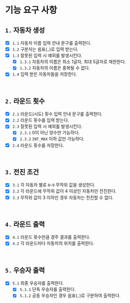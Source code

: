 # 기능 요구 사항

## `1.` 자동차 생성
- [x] `1.1` 자동차 이름 입력 안내 문구를 출력한다.
- [x] `1.2` 구분자는 쉼표(`,`)로 입력 받는다.
- [x] `1.3` 잘못된 입력 시 예외를 발생시킨다.
  - [x] `1.3.1` 자동차의 이름은 최소 1글자, 최대 5글자로 제한한다.
  - [x] `1.3.2` 자동차의 이름은 중복될 수 없다. 
- [x] `1.4` 입력 받은 자동차들을 저장한다.

<br>

## `2.` 라운드 횟수
- [x] `2.1` 라운드(시도) 횟수 입력 안내 문구를 출력한다.
- [x] `2.2` 라운드 횟수를 입력 받는다.
- [x] `2.3` 잘못된 입력 시 예외를 발생시킨다.
  - [x] `2.3.1` 0이 아닌 양수만 가능하다.
  - [x] `2.3.2` `INT_MAX` 이하 값만 가능하다.
- [x] `2.4` 라운드 횟수를 저장한다.

<br>

## `3.` 전진 조건
- [x] `3.1` 각 자동차 별로 `0~9` 무작위 값을 생성한다.
- [x] `3.2` 각 라운드에 무작위 값이 4 이상인 자동차만 전진한다.
- [x] `3.3` 무작위 값이 3 이하인 경우 자동차는 전진할 수 없다.

<br>

## `4.` 라운드 출력
- [x] `4.1` 라운드 횟수만큼 경주 결과를 출력한다.
- [x] `4.2` 각 라운드마다 자동차의 위치를 출력한다.

<br>

## `5.` 우승자 출력
- [x] `5.1` 최종 우승자를 출력한다.
  - [x] `5.1.1` 단독 우승자를 출력한다.
  - [x] `5.1.2` 공동 우승자인 경우 쉼표(`,`)로 구분하여 출력한다.

<br>
